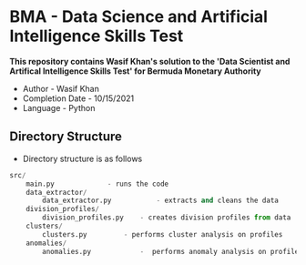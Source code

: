 # BMA - Data Science and Artificial Intelligence Skills Test

**This repository contains Wasif Khan's solution to the 'Data Scientist and Artifical Intelligence Skills Test' for Bermuda Monetary Authority**

* Author - Wasif Khan
* Completion Date - 10/15/2021
* Language - Python

## Directory Structure
* Directory structure is as follows
```Python
src/
    main.py				- runs the code
    data_extractor/
        data_extractor.py	    	- extracts and cleans the data
    division_profiles/
        division_profiles.py 	- creates division profiles from data
    clusters/
        clusters.py  	   	- performs cluster analysis on profiles
    anomalies/
        anomalies.py			-  performs anomaly analysis on profiles
```
